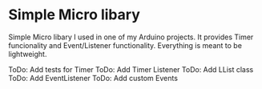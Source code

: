 # Simple Micro libary

Simple Micro libary I used in one of my Arduino projects. It provides Timer funcionality and Event/Listener functionality. Everything is meant to be lightweight.


ToDo: Add tests for Timer
ToDo: Add Timer Listener
ToDo: Add LList class
ToDo: Add EventListener
ToDo: Add custom Events

